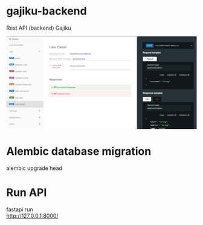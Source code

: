 # gajiku-backend
Rest API (backend) Gajiku

![img.png](img.png)

# Alembic database migration
alembic upgrade head

# Run API
fastapi run<br>
http://127.0.0.1:8000/

